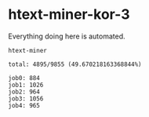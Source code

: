 # htext-miner-kor-3

Everything doing here is automated.

```
htext-miner

total: 4895/9855 (49.670218163368844%)

job0: 884
job1: 1026
job2: 964
job3: 1056
job4: 965
```